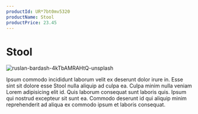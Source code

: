 ```yaml
---
productId: UR*7bt0mv5320
productName: Stool
productPrice: 23.45
---
```


# Stool

![ruslan-bardash-4kTbAMRAHtQ-unsplash](https://storage.googleapis.com/fauxmazon.appspot.com/publicMedia/1300/1627952910272_ruslan-bardash-4kTbAMRAHtQ-unsplash.jpg)

Ipsum commodo incididunt laborum velit ex deserunt dolor irure in. Esse sint sit dolore esse Stool nulla aliquip ad culpa ea. Culpa minim nulla veniam Lorem adipisicing elit id. Quis laborum consequat sunt laboris quis. Ipsum qui nostrud excepteur sit sunt ea. Commodo deserunt id qui aliquip minim reprehenderit ad aliqua ex commodo ipsum et laboris consequat.
